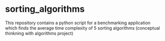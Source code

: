 # sorting_algorithms
This repository contains a python script for a benchmarking application which finds the average time complexity of 5 sorting algorithms (conceptual thinkning with algorithms project)
